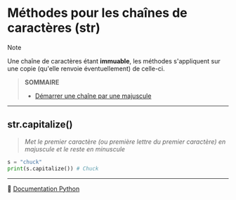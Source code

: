# Méthodes pour les chaînes de caractères (str)

> [!NOTE]
> Une chaîne de caractères étant **immuable**, les méthodes s'appliquent sur une copie (qu'elle renvoie éventuellement) de celle-ci.

> **SOMMAIRE**
> + [Démarrer une chaîne par une majuscule](#strcapitalize)

---

## str.capitalize()

> _Met le premier caractère (ou première lettre du premier caractère) en majuscule et le reste en minuscule_

```python
s = "chuck"
print(s.capitalize()) # Chuck
```

---

🔗 [Documentation Python](https://docs.python.org/fr/3.14/library/stdtypes.html#text-sequence-type-str)
